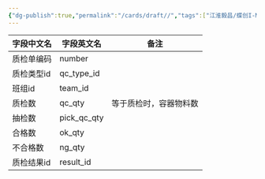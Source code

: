 ```yaml
---
{"dg-publish":true,"permalink":"/cards/draft//","tags":["江淮毅昌/蝶创I-MES/MES"]}
---
```




| **字段中文名** | **字段英文名**   | **备注**      |
| --------- | ----------- | ----------- |
| 质检单编码     | number      |             |
| 质检类型id    | qc_type_id  |             |
| 班组id      | team_id     |             |
| 质检数       | qc_qty      | 等于质检时，容器物料数 |
| 抽检数       | pick_qc_qty |             |
| 合格数       | ok_qty      |             |
| 不合格数      | ng_qty      |             |
| 质检结果id    | result_id   |             |
